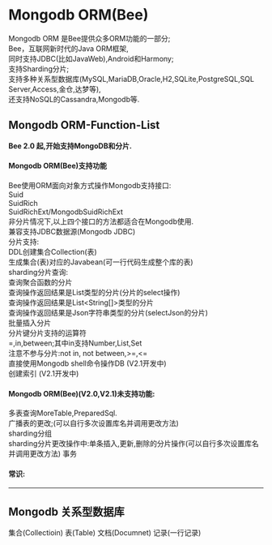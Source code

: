 Mongodb ORM(Bee)
=========
Mongodb ORM 是Bee提供众多ORM功能的一部分;  
Bee，互联网新时代的Java ORM框架,  
同时支持JDBC(比如JavaWeb),Android和Harmony;  
支持Sharding分片;  
支持多种关系型数据库(MySQL,MariaDB,Oracle,H2,SQLite,PostgreSQL,SQL Server,Access,金仓,达梦等),  
还支持NoSQL的Cassandra,Mongodb等.  


## Mongodb ORM-Function-List
**Bee 2.0 起,开始支持MongoDB和分片.**  
#### Mongodb ORM(Bee)支持功能  
Bee使用ORM面向对象方式操作Mongodb支持接口:  
Suid  
SuidRich  
SuidRichExt/MongodbSuidRichExt  
非分片情况下,以上四个接口的方法都适合在Mongodb使用.  
兼容支持JDBC数据源(Mongodb JDBC)  
分片支持:  
DDL创建集合Collection(表)  
生成集合(表)对应的Javabean(可一行代码生成整个库的表)  
sharding分片查询:  
  查询聚合函数的分片  
  查询操作返回结果是List<T>类型的分片(分片的select操作)  
  查询操作返回结果是List<String[]>类型的分片  
  查询操作返回结果是Json字符串类型的分片(selectJson的分片)  
批量插入分片  
分片键分片支持的运算符  
=,in,between;其中in支持Number,List,Set  
    注意不参与分片:not in, not between,>=,<=  
直接使用Mongodb shell命令操作DB (V2.1开发中)  
创建索引 (V2.1开发中)  


#### Mongodb ORM(Bee)(V2.0,V2.1)未支持功能:  
多表查询MoreTable,PreparedSql.  
广播表的更改;(可以自行多次设置库名并调用更改方法)  
sharding分组  
sharding分片更改操作中:单条插入,更新,删除的分片操作(可以自行多次设置库名并调用更改方法) 
事务  

#### 常识:  
 -------------------------------
 Mongodb             关系型数据库
 -------------------------------
集合(Collectioin)     表(Table)
文档(Documnet)        记录(一行记录)


